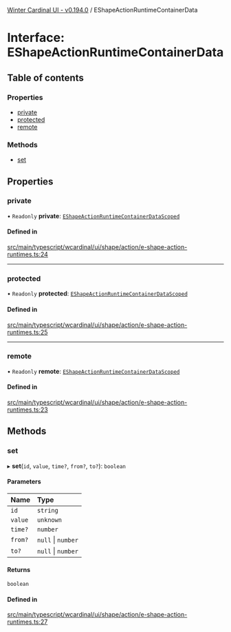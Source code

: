 [Winter Cardinal UI - v0.194.0](../index.md) / EShapeActionRuntimeContainerData

# Interface: EShapeActionRuntimeContainerData

## Table of contents

### Properties

- [private](EShapeActionRuntimeContainerData.md#private)
- [protected](EShapeActionRuntimeContainerData.md#protected)
- [remote](EShapeActionRuntimeContainerData.md#remote)

### Methods

- [set](EShapeActionRuntimeContainerData.md#set)

## Properties

### private

• `Readonly` **private**: [`EShapeActionRuntimeContainerDataScoped`](EShapeActionRuntimeContainerDataScoped.md)

#### Defined in

[src/main/typescript/wcardinal/ui/shape/action/e-shape-action-runtimes.ts:24](https://github.com/winter-cardinal/winter-cardinal-ui/blob/v0.194.0/src/main/typescript/wcardinal/ui/shape/action/e-shape-action-runtimes.ts#L24)

___

### protected

• `Readonly` **protected**: [`EShapeActionRuntimeContainerDataScoped`](EShapeActionRuntimeContainerDataScoped.md)

#### Defined in

[src/main/typescript/wcardinal/ui/shape/action/e-shape-action-runtimes.ts:25](https://github.com/winter-cardinal/winter-cardinal-ui/blob/v0.194.0/src/main/typescript/wcardinal/ui/shape/action/e-shape-action-runtimes.ts#L25)

___

### remote

• `Readonly` **remote**: [`EShapeActionRuntimeContainerDataScoped`](EShapeActionRuntimeContainerDataScoped.md)

#### Defined in

[src/main/typescript/wcardinal/ui/shape/action/e-shape-action-runtimes.ts:23](https://github.com/winter-cardinal/winter-cardinal-ui/blob/v0.194.0/src/main/typescript/wcardinal/ui/shape/action/e-shape-action-runtimes.ts#L23)

## Methods

### set

▸ **set**(`id`, `value`, `time?`, `from?`, `to?`): `boolean`

#### Parameters

| Name | Type |
| :------ | :------ |
| `id` | `string` |
| `value` | `unknown` |
| `time?` | `number` |
| `from?` | ``null`` \| `number` |
| `to?` | ``null`` \| `number` |

#### Returns

`boolean`

#### Defined in

[src/main/typescript/wcardinal/ui/shape/action/e-shape-action-runtimes.ts:27](https://github.com/winter-cardinal/winter-cardinal-ui/blob/v0.194.0/src/main/typescript/wcardinal/ui/shape/action/e-shape-action-runtimes.ts#L27)
